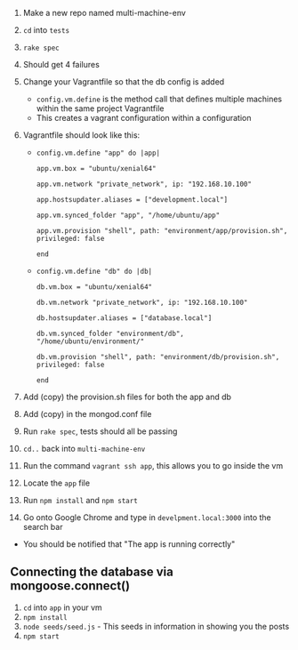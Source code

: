 1. Make a new repo named multi-machine-env
2. ``cd`` into ``tests``
3. ``rake spec``
4. Should get 4 failures
5. Change your Vagrantfile so that the db config is added
    - ``config.vm.define`` is the method call that defines multiple machines within the same project Vagrantfile
    - This creates a vagrant configuration within a configuration
6. Vagrantfile should look like this:
    - ``config.vm.define "app" do |app|``

          app.vm.box = "ubuntu/xenial64"

          app.vm.network "private_network", ip: "192.168.10.100"

          app.hostsupdater.aliases = ["development.local"]

          app.vm.synced_folder "app", "/home/ubuntu/app"

          app.vm.provision "shell", path: "environment/app/provision.sh", privileged: false

        ``end``

    - ``config.vm.define "db" do |db|``

          db.vm.box = "ubuntu/xenial64"

          db.vm.network "private_network", ip: "192.168.10.100"

          db.hostsupdater.aliases = ["database.local"]

          db.vm.synced_folder "environment/db", "/home/ubuntu/environment/"

          db.vm.provision "shell", path: "environment/db/provision.sh", privileged: false

        ``end``

7. Add (copy) the provision.sh files for both the app and db
8. Add (copy) in the mongod.conf file
9. Run ``rake spec``, tests should all be passing
10. ``cd..`` back into ``multi-machine-env``
11. Run the command ``vagrant ssh app``, this allows you to go inside the vm
12. Locate the ``app`` file
13. Run ``npm install`` and ``npm start``
14. Go onto Google Chrome and type in ``develpment.local:3000`` into the search bar
  - You should be notified that "The app is running correctly"

## Connecting the database via mongoose.connect()
1. ``cd`` into ``app`` in your vm
2. ``npm install``
3. ``node seeds/seed.js`` - This seeds in information in showing you the posts
4. ``npm start``
